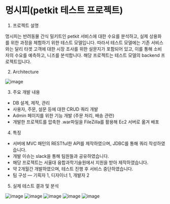 # 멍시피(petkit 테스트 프로젝트)

1. 프로젝트 설명

멍시피는 반려동물 간식 밀키트인 petkit 서비스에 대한 수요를 분석하고, 실제 상용화를 위한 과정을 체험하기 위한 테스트 모델입니다.
따라서 테스트 모델에는 기존 서비스와는 달리 타겟 고객에 대한 시장 조사를 위한 설문지가 포함되어 있고, 이를 통해 소비자의 수요를 예측하고, 니즈를 분석합니다.
해당 프로젝트는 테스트 모델의 backend 프로젝트입니다.

2. Architecture

![image](https://user-images.githubusercontent.com/20418155/172608349-debb44f1-b30f-4ba7-b164-7e0d8eb14d96.png)

3. 주요 개발 내용

- DB 설계, 제작, 관리
- 사용자, 주문, 설문 등에 대한 CRUD 쿼리 개발
- Admin 페이지를 위한 기능 개발 (주문 처리, 배송 관련)
- 개발한 프로젝트를 압축한 .war파일을 FileZilla를 활용해 Ec2 서버로 옮겨 배포


4. 특징

- 서버에 MVC 패턴의 RESTful한 API를 제작하였으며, JDBC를 통해 쿼리 작성하였습니다.
- 개발 이슈는 slack을 통해 팀원들과 공유하였습니다.
- 해당 프로젝트는 서울대 융합과학기술원에서 지원을 받아 제작하였습니다.
- 약 2개월간 개발하였으며, 테스트 진행 후 서비스 중단하였습니다.
- 팀 구성 ― 기획자 1, 디자이너 1, 개발자 2

5. 실제 테스트 결과 및 분석

![image](https://user-images.githubusercontent.com/20418155/172610876-c4e091a6-5c7d-410e-9109-fece98571135.png)
![image](https://user-images.githubusercontent.com/20418155/172610949-83489783-9911-4ede-aefd-b9bae05ec210.png)
![image](https://user-images.githubusercontent.com/20418155/172610988-e3c05b13-afc1-4d27-a859-43c7ec593d0c.png)
![image](https://user-images.githubusercontent.com/20418155/172611037-69d79e3e-1046-4291-ab36-e617f1bf3a6f.png)
![image](https://user-images.githubusercontent.com/20418155/172611123-aea39755-383f-4498-bdfc-0fc3a3ce052f.png)
